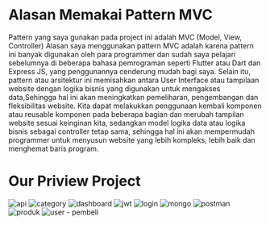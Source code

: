 # Alasan Memakai Pattern MVC
Pattern yang saya gunakan pada project ini adalah MVC (Model, View, Controller)
Alasan saya menggunakan pattern MVC adalah karena pattern ini banyak digunakan oleh para programmer dan sudah saya pelajari sebelumnya di beberapa bahasa pemrograman seperti Flutter atau Dart dan Express JS, yang penggunannya cenderung mudah bagi saya. Selain itu, pattern atau arsitektur ini memisahkan antara User Interface atau tampilaan website dengan logika bisnis yang digunakan untuk mengakses data,Sehingga hal ini akan meningkatkan pemeliharan, pengembangan dan fleksibilitas website. Kita dapat melakukkan penggunaan kembali komponen atau reusable komponen pada beberapa bagian dan merubah tampilan website sesuai keinginan kita, sedangkan model logika data atau logika bisnis sebagai controller tetap sama, sehingga hal ini akan mempermudah programmer untuk menyusun website yang lebih kompleks, lebih baik dan menghemat baris program.



# Our Priview Project
![api](https://user-images.githubusercontent.com/88970775/156259342-bc0994b8-0d55-4a84-aa69-d2f14af05df7.PNG)
![category](https://user-images.githubusercontent.com/88970775/156259348-e8ba321b-d61c-402d-abbb-73ebadbea880.PNG)
![dashboard](https://user-images.githubusercontent.com/88970775/156259357-f3fb9360-e385-4f56-be73-b18854553e00.PNG)
![jwt](https://user-images.githubusercontent.com/88970775/156259362-7aea5a9a-7183-4602-8bc8-a59af359ea4c.PNG)
![login](https://user-images.githubusercontent.com/88970775/156259368-49bf90f2-8c63-4f6e-a755-4077d15656b1.PNG)
![mongo](https://user-images.githubusercontent.com/88970775/156259374-9f9f2575-8b75-4f4a-829d-11aa0253d346.PNG)
![postman](https://user-images.githubusercontent.com/88970775/156259378-16e97dc2-6ee9-402d-b583-6cccb07d82f6.PNG)
![produk](https://user-images.githubusercontent.com/88970775/156259380-0f3823d9-5726-4da2-801c-d2253fc476ca.PNG)
![user - pembeli](https://user-images.githubusercontent.com/88970775/156259385-9e561257-7aa5-4f69-b8a1-b8bc9fb44b4f.PNG)
